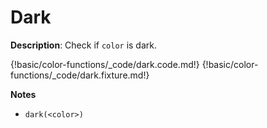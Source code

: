 # Dark

__Description__: Check if `color` is dark.

{!basic/color-functions/_code/dark.code.md!}
{!basic/color-functions/_code/dark.fixture.md!}

__Notes__

+ `dark(<color>)`

<div class="cf"></div>
<div class="end"></div>

